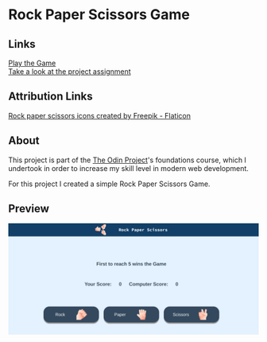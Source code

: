# Rock Paper Scissors Game

## Links

<a href="https://jonuzovic-muhamed.github.io/rock-paper-scissors-game" target="_blank" rel="noopener noreferrer">Play the Game</a></br>
<a href="https://www.theodinproject.com/lessons/foundations-rock-paper-scissors" target="_blank" rel="noopener noreferrer">Take a look at the project assignment</a>

## Attribution Links

<a href="https://www.flaticon.com/free-icons/rock-paper-scissors" title="rock paper scissors icons">Rock paper scissors icons created by Freepik - Flaticon</a>

## About

This project is part of the <a href="https://www.theodinproject.com" target="_blank" rel="noopener noreferrer">The Odin Project</a>'s foundations course, which I undertook in order to increase my skill level in modern web development.

For this project I created a simple Rock Paper Scissors Game.

## Preview

<img src="img/rps-preview.png" alt="Preview Screenshoot of the Project.">